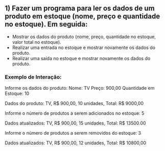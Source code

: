 ## 1) Fazer  um  programa  para  ler  os  dados  de  um  produto  em  estoque  (nome,  preço  e quantidade no estoque). Em seguida:

- Mostrar os dados do produto (nome, preço, quantidade no estoque, valor total no estoque). 
- Realizar uma entrada no estoque e mostrar novamente os dados do produto. 
- Realizar uma saída no estoque e mostrar novamente os dados do produto. 
 
### Exemplo de Interação: 
Informe os dados do produto: 
Nome: TV 
Preço: 900,00 
Quantidade em Estoque: 10 
 
Dados do produto: TV, R$ 900,00, 10 unidades, Total: R$ 9000,00 
 
Informe o número de produtos a serem adicionados no estoque: 5 
 
Dados atualizados: TV, R$ 900,00, 15 unidades, Total: R$ 13500.00 
 
Informe o número de produtos a serem removidos do estoque: 3 
 
Dados atualizados: TV, R$ 900,00, 12 unidades, Total: R$ 10800,00